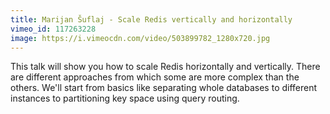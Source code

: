 ```yaml
---
title: Marijan Šuflaj - Scale Redis vertically and horizontally
vimeo_id: 117263228
image: https://i.vimeocdn.com/video/503899782_1280x720.jpg
---
```


This talk will show you how to scale Redis horizontally and vertically. There are different approaches from which some are more complex than the others. We'll start from basics like separating whole databases to different instances to partitioning key space using query routing.
